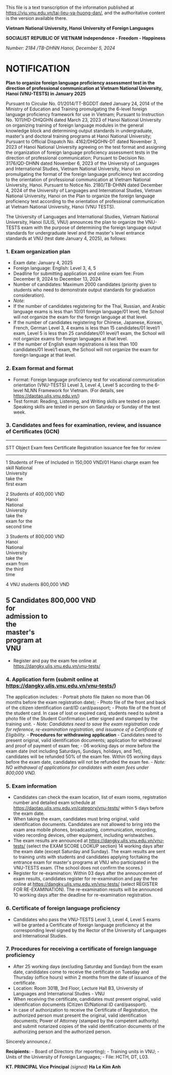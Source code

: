 This file is a text transcription of the information published at https://vju.vnu.edu.vn/tai-lieu-va-huong-dan/, and the authoritative content is the version available there.

**Vietnam National University, Hanoi** **University of Foreign
Languages**

**SOCIALIST REPUBLIC OF VIETNAM** **Independence - Freedom - Happiness**

*Number: 2184 /TB-DHNN* *Hanoi, December 5, 2024*

# NOTIFICATION

**Plan to organize foreign language proficiency assessment test in the
direction of professional communication at Vietnam National University,
Hanoi (VNU-TESTS) in January 2025**

Pursuant to Circular No. 01/2014/TT-BGDDT dated January 24, 2014 of the
Ministry of Education and Training promulgating the 6-level foreign
language proficiency framework for use in Vietnam; Pursuant to
Instruction No. 1011/HD-DHQGHN dated March 23, 2023 of Hanoi National
University on organizing training of foreign language modules in the
general knowledge block and determining output standards in
undergraduate, master\'s and doctoral training programs at Hanoi
National University; Pursuant to Official Dispatch No. 4162/DHQGHN-DT
dated November 3, 2023 of Hanoi National University agreeing on the test
format and assigning the organization of foreign language proficiency
assessment tests in the direction of professional communication;
Pursuant to Decision No. 3176/QD-DHNN dated November 6, 2023 of the
University of Languages and International Studies, Vietnam National
University, Hanoi on promulgating the format of the foreign language
proficiency test according to the orientation of professional
communication at Vietnam National University, Hanoi. Pursuant to Notice
No. 2180/TB-DHNN dated December 4, 2024 of the University of Languages
and International Studies, Vietnam National University, Hanoi on the
Plan to organize the foreign language proficiency test according to the
orientation of professional communication at Vietnam National
University, Hanoi (VNU TESTS).

The University of Languages and International Studies, Vietnam National
University, Hanoi (ULIS, VNU) announces the plan to organize the
VNU-TESTS exam with the purpose of determining the foreign language
output standards for undergraduate level and the master\'s level
entrance standards at VNU (test date January 4, 2025), as follows:

### 1. Exam organization plan

- Exam date: January 4, 2025
- Foreign language: English: Level 3, 4, 5
- Deadline for submitting application and online exam fee: From December
  9, 2024 to December 13, 2024
- Number of candidates: Maximum 2000 candidates (priority given to
  students who need to demonstrate output standards for graduation
  consideration).
- *Note:*
- If the number of candidates registering for the Thai, Russian, and
  Arabic language exams is less than 10/01 foreign language/01 level,
  the School will not organize the exam for the foreign language at that
  level.
- If the number of candidates registering for Chinese, Japanese, Korean,
  French, German Level 3, 4 exams is less than 15 candidates/01 level/1
  exam, Level 5 is less than 25 candidates/01 level/1 exam, the School
  will not organize exams for foreign languages at that level.
- If the number of English exam registrations is less than 100
  candidates/01 level/1 exam, the School will not organize the exam for
  foreign language at that level.

### 2. Exam format and format

- Format: Foreign language proficiency test for vocational communication
  orientation (VNU-TESTS) Level 3, Level 4, Level 5 according to the
  6-level NLNN Framework for Vietnam. (For details, see
  https://daotao.ulis.vnu.edu.vn/)
- Test format: Reading, Listening, and Writing skills are tested on
  paper. Speaking skills are tested in person on Saturday or Sunday of
  the test week.

### 3. Candidates and fees for examination, review, and issuance of Certificates (GCN)

  ----------------------------------------------------------------
  STT       Object       Exam fees    Certificate   Registration
                                      issuance fee  fee for review
  --------- ------------ ------------ ------------- --------------
  1         Students of  Free of      Included in   150,000 VND/01
            Hanoi        charge       exam fee      skill
            National                                
            University                              
            take the                                
            first exam                              

  2         Students of  400,000 VND                
            Hanoi                                   
            National                                
            University                              
            take the                                
            exam for the                            
            second time                             

  3         Students of  800,000 VND                
            Hanoi                                   
            National                                
            University                              
            take the                                
            exam from                               
            the third                               
            time                                    

  4         VNU students 800,000 VND                

  5         Candidates   800,000 VND                
            for                                     
            admission to                            
            the                                     
            master\'s                               
            program at                              
            VNU                                     
  ----------------------------------------------------------------

- Register and pay the exam fee online at
  https://dangky.ulis.vnu.edu.vn/vnu-tests/

### 4. Application form (submit online at https://dangky.ulis.vnu.edu.vn/vnu-tests/)

The application includes: - Portrait photo file (taken no more than 06
months before the exam registration date); - Photo file of the front and
back of the citizen identification card/ID card/passport; - Photo file
of the front of the student card. In case of lost or expired card,
students need to submit a photo file of the Student Confirmation Letter
signed and stamped by the training unit. - *Note: Candidates need to
save the exam registration code for reference, re-examination
registration, and issuance of a Certificate of Eligibility.* -
**Procedures for withdrawing application** - Candidates need to present
original, valid identification documents; application for withdrawal and
proof of payment of exam fee; - 06 working days or more before the exam
date (not including Saturdays, Sundays, holidays, and Tet), candidates
will be refunded 50% of the exam fee. Within 05 working days before the
exam date, candidates will not be refunded the exam fee. - *Note: NO
withdrawal of applications for candidates with exam fees under 800,000
VND.*

### 5. Exam information

- Candidates can check the exam location, list of exam rooms,
  registration number and detailed exam schedule at
  https://daotao.ulis.vnu.edu.vn/category/vnu-tests/ within 5 days
  before the exam date.
- When taking the exam, candidates must bring original, valid
  identification documents. Candidates are not allowed to bring into the
  exam area mobile phones, broadcasting, communication, recording, video
  recording devices, other equipment, including wristwatches.
- The exam results are announced at
  https://dangky.ulis.vnu.edu.vn/vnu-tests/ (select the EXAM SCORE
  LOOKUP section) 14 working days after the exam date (except Saturday
  and Sunday). The exam results are sent to training units with students
  and candidates applying for/taking the entrance exam for master\'s
  programs at VNU who participated in the VNU-TESTS exam. (The school
  does not confirm the scores.)
- Register for re-examination: Within 03 days after the announcement of
  exam results, candidates register for re-examination and pay the fee
  online at https://dangky.ulis.vnu.edu.vn/vnu-tests/ (select REGISTER
  FOR RE-EXAMINATION). The re-examination results will be announced 10
  working days after the deadline for re-examination registration.

### 6. Certificate of foreign language proficiency

- Candidates who pass the VNU-TESTS Level 3, Level 4, Level 5 exams will
  be granted a Certificate of foreign language proficiency at the
  corresponding level signed by the Rector of the University of
  Languages and International Studies.

### 7. Procedures for receiving a certificate of foreign language proficiency

- After 25 working days (excluding Saturday and Sunday) from the exam
  date, candidates come to receive the certificate on Tuesday and
  Thursday (office hours) within 2 months from the date of issuance of
  the certificate.
- Location: Room 301B, 3rd Floor, Lecture Hall B3, University of
  Languages and International Studies - VNU
- When receiving the certificate, candidates must present original,
  valid identification documents (Citizen ID/National ID card/passport).
- In case of authorization to receive the Certificate of Registration,
  the authorized person must present the original, valid identification
  documents; Power of Attorney (stamped by the competent authority) and
  submit notarized copies of the valid identification documents of the
  authorizing person and the authorized person.

Sincerely announce./.

**Recipients:** - Board of Directors (for reporting); - Training units
in VNU; - Units of the University of Foreign Languages; - File: HCTH,
DT, L03.

**KT. PRINCIPAL** **Vice Principal** *(signed)* **Ha Le Kim Anh**
